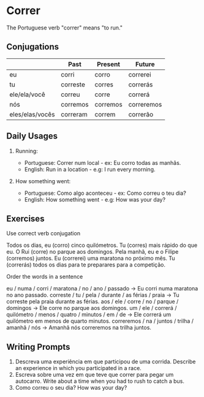 # Correr

The Portuguese verb "correr" means "to run."

## Conjugations

|                 | Past     | Present  | Future     |
| --------------- | -------- | -------- | ---------- |
| eu              | corri    | corro    | correrei   |
| tu              | correste | corres   | correrás   |
| ele/ela/você    | correu   | corre    | correrá    |
| nós             | corremos | corremos | correremos |
| eles/elas/vocês | correram | correm   | correrão   |

## Daily Usages

1. Running:

   - Portuguese: Correr num local - ex: Eu corro todas as manhãs.
   - English: Run in a location - e.g: I run every morning.

1. How something went:

   - Portuguese: Como algo aconteceu - ex: Como correu o teu dia?
   - English: How something went - e.g: How was your day?

## Exercises

Use correct verb conjugation

Todos os dias, eu (corro) cinco quilómetros.
Tu (corres) mais rápido do que eu.
O Rui (corre) no parque aos domingos.
Pela manhã, eu e o Filipe (corremos) juntos.
Eu (correrei) uma maratona no próximo mês.
Tu (correrás) todos os dias para te preparares para a competição.

Order the words in a sentence

eu / numa / corri / maratona / no / ano / passado -> Eu corri numa maratona no ano passado.
correste / tu / pela / durante / as férias / praia -> Tu correste pela praia durante as férias.
aos / ele / corre / no / parque / domingos -> Ele corre no parque aos domingos.
um / ele / correrá / quilómetro / menos / quatro / minutos / em / de -> Ele correrá um quilómetro em menos de quarto minutos.
correremos / na / juntos / trilha / amanhã / nós -> Amanhã nós correremos na trilha juntos.

## Writing Prompts

1. Descreva uma experiência em que participou de uma corrida. Describe an experience in which you participated in a race.
2. Escreva sobre uma vez em que teve que correr para pegar um autocarro. Write about a time when you had to rush to catch a bus.
3. Como correu o seu dia? How was your day?
